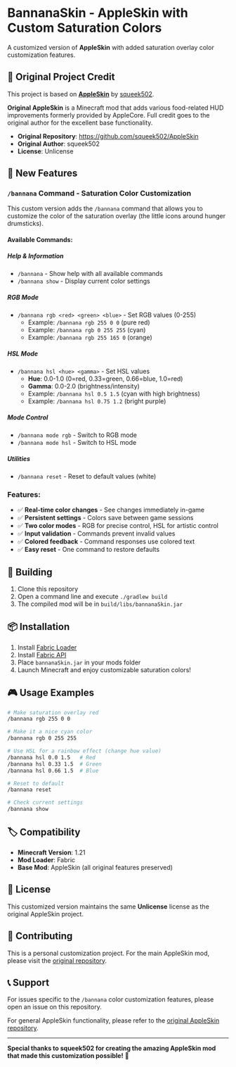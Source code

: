 # BannanaSkin - AppleSkin with Custom Saturation Colors

A customized version of **AppleSkin** with added saturation overlay color customization features.

## 🍎 Original Project Credit

This project is based on [**AppleSkin**](https://github.com/squeek502/AppleSkin) by [squeek502](https://github.com/squeek502).

**Original AppleSkin** is a Minecraft mod that adds various food-related HUD improvements formerly provided by AppleCore. Full credit goes to the original author for the excellent base functionality.

- **Original Repository**: https://github.com/squeek502/AppleSkin
- **Original Author**: squeek502
- **License**: Unlicense

## 🎨 New Features

### `/bannana` Command - Saturation Color Customization

This custom version adds the `/bannana` command that allows you to customize the color of the saturation overlay (the little icons around hunger drumsticks).

#### Available Commands:

##### **Help & Information**
- `/bannana` - Show help with all available commands
- `/bannana show` - Display current color settings

##### **RGB Mode**
- `/bannana rgb <red> <green> <blue>` - Set RGB values (0-255)
  - Example: `/bannana rgb 255 0 0` (pure red)
  - Example: `/bannana rgb 0 255 255` (cyan)
  - Example: `/bannana rgb 255 165 0` (orange)

##### **HSL Mode**
- `/bannana hsl <hue> <gamma>` - Set HSL values
  - **Hue**: 0.0-1.0 (0=red, 0.33=green, 0.66=blue, 1.0=red)
  - **Gamma**: 0.0-2.0 (brightness/intensity)
  - Example: `/bannana hsl 0.5 1.5` (cyan with high brightness)
  - Example: `/bannana hsl 0.75 1.2` (bright purple)

##### **Mode Control**
- `/bannana mode rgb` - Switch to RGB mode
- `/bannana mode hsl` - Switch to HSL mode

##### **Utilities**
- `/bannana reset` - Reset to default values (white)

### Features:
- ✅ **Real-time color changes** - See changes immediately in-game
- ✅ **Persistent settings** - Colors save between game sessions
- ✅ **Two color modes** - RGB for precise control, HSL for artistic control
- ✅ **Input validation** - Commands prevent invalid values
- ✅ **Colored feedback** - Command responses use colored text
- ✅ **Easy reset** - One command to restore defaults

## 🔧 Building

1. Clone this repository
2. Open a command line and execute `./gradlew build`
3. The compiled mod will be in `build/libs/bannanaSkin.jar`

## 📦 Installation

1. Install [Fabric Loader](https://fabricmc.net/use/installer/)
2. Install [Fabric API](https://www.curseforge.com/minecraft/mc-mods/fabric-api)
3. Place `bannanaSkin.jar` in your mods folder
4. Launch Minecraft and enjoy customizable saturation colors!

## 🎮 Usage Examples

```bash
# Make saturation overlay red
/bannana rgb 255 0 0

# Make it a nice cyan color
/bannana rgb 0 255 255

# Use HSL for a rainbow effect (change hue value)
/bannana hsl 0.0 1.5   # Red
/bannana hsl 0.33 1.5  # Green  
/bannana hsl 0.66 1.5  # Blue

# Reset to default
/bannana reset

# Check current settings
/bannana show
```

## 🏷️ Compatibility

- **Minecraft Version**: 1.21
- **Mod Loader**: Fabric
- **Base Mod**: AppleSkin (all original features preserved)

## 📜 License

This customized version maintains the same **Unlicense** license as the original AppleSkin project.

## 🤝 Contributing

This is a personal customization project. For the main AppleSkin mod, please visit the [original repository](https://github.com/squeek502/AppleSkin).

## 📞 Support

For issues specific to the `/bannana` color customization features, please open an issue on this repository.

For general AppleSkin functionality, please refer to the [original AppleSkin repository](https://github.com/squeek502/AppleSkin).

---

**Special thanks to squeek502 for creating the amazing AppleSkin mod that made this customization possible!** 🎉